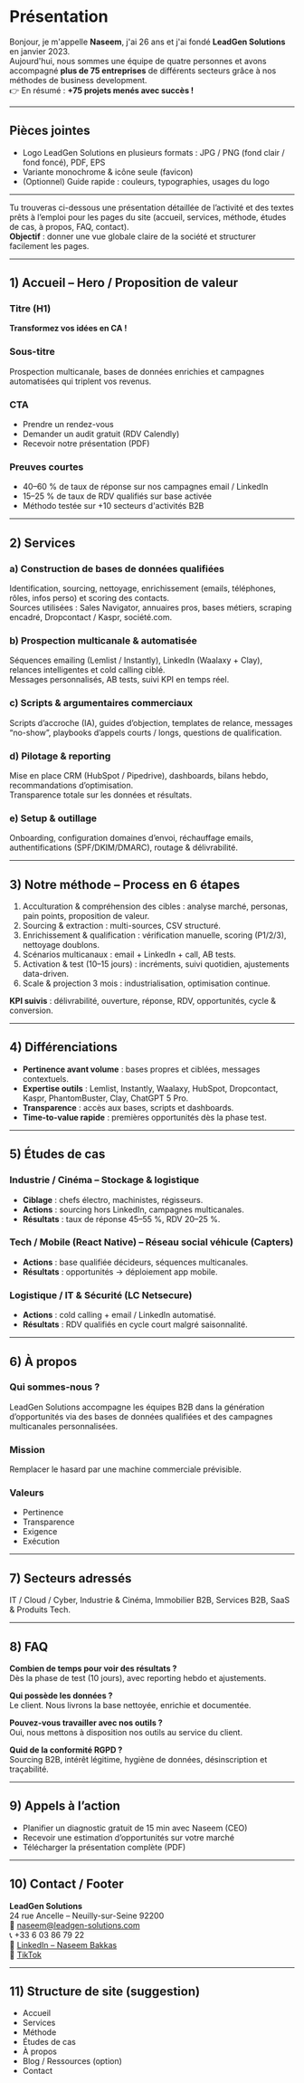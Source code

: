 # Présentation

Bonjour, je m'appelle **Naseem**, j'ai 26 ans et j'ai fondé **LeadGen Solutions** en janvier 2023.  
Aujourd'hui, nous sommes une équipe de quatre personnes et avons accompagné **plus de 75 entreprises** de différents secteurs grâce à nos méthodes de business development.  
👉 En résumé : **+75 projets menés avec succès !**

---

## Pièces jointes

- Logo LeadGen Solutions en plusieurs formats : JPG / PNG (fond clair / fond foncé), PDF, EPS
- Variante monochrome & icône seule (favicon)
- (Optionnel) Guide rapide : couleurs, typographies, usages du logo

---

Tu trouveras ci-dessous une présentation détaillée de l’activité et des textes prêts à l’emploi pour les pages du site (accueil, services, méthode, études de cas, à propos, FAQ, contact).  
**Objectif** : donner une vue globale claire de la société et structurer facilement les pages.

---

## 1) Accueil – Hero / Proposition de valeur

### Titre (H1)

**Transformez vos idées en CA !**

### Sous-titre

Prospection multicanale, bases de données enrichies et campagnes automatisées qui triplent vos revenus.

### CTA

- Prendre un rendez-vous
- Demander un audit gratuit (RDV Calendly)
- Recevoir notre présentation (PDF)

### Preuves courtes

- 40–60 % de taux de réponse sur nos campagnes email / LinkedIn
- 15–25 % de taux de RDV qualifiés sur base activée
- Méthodo testée sur +10 secteurs d'activités B2B

---

## 2) Services

### a) Construction de bases de données qualifiées

Identification, sourcing, nettoyage, enrichissement (emails, téléphones, rôles, infos perso) et scoring des contacts.  
Sources utilisées : Sales Navigator, annuaires pros, bases métiers, scraping encadré, Dropcontact / Kaspr, société.com.

### b) Prospection multicanale & automatisée

Séquences emailing (Lemlist / Instantly), LinkedIn (Waalaxy + Clay), relances intelligentes et cold calling ciblé.  
Messages personnalisés, AB tests, suivi KPI en temps réel.

### c) Scripts & argumentaires commerciaux

Scripts d’accroche (IA), guides d’objection, templates de relance, messages “no-show”, playbooks d’appels courts / longs, questions de qualification.

### d) Pilotage & reporting

Mise en place CRM (HubSpot / Pipedrive), dashboards, bilans hebdo, recommandations d’optimisation.  
Transparence totale sur les données et résultats.

### e) Setup & outillage

Onboarding, configuration domaines d’envoi, réchauffage emails, authentifications (SPF/DKIM/DMARC), routage & délivrabilité.

---

## 3) Notre méthode – Process en 6 étapes

1. Acculturation & compréhension des cibles : analyse marché, personas, pain points, proposition de valeur.
2. Sourcing & extraction : multi-sources, CSV structuré.
3. Enrichissement & qualification : vérification manuelle, scoring (P1/2/3), nettoyage doublons.
4. Scénarios multicanaux : email + LinkedIn + call, AB tests.
5. Activation & test (10–15 jours) : incréments, suivi quotidien, ajustements data-driven.
6. Scale & projection 3 mois : industrialisation, optimisation continue.

**KPI suivis** : délivrabilité, ouverture, réponse, RDV, opportunités, cycle & conversion.

---

## 4) Différenciations

- **Pertinence avant volume** : bases propres et ciblées, messages contextuels.
- **Expertise outils** : Lemlist, Instantly, Waalaxy, HubSpot, Dropcontact, Kaspr, PhantomBuster, Clay, ChatGPT 5 Pro.
- **Transparence** : accès aux bases, scripts et dashboards.
- **Time-to-value rapide** : premières opportunités dès la phase test.

---

## 5) Études de cas

### Industrie / Cinéma – Stockage & logistique

- **Ciblage** : chefs électro, machinistes, régisseurs.
- **Actions** : sourcing hors LinkedIn, campagnes multicanales.
- **Résultats** : taux de réponse 45–55 %, RDV 20–25 %.

### Tech / Mobile (React Native) – Réseau social véhicule (Capters)

- **Actions** : base qualifiée décideurs, séquences multicanales.
- **Résultats** : opportunités → déploiement app mobile.

### Logistique / IT & Sécurité (LC Netsecure)

- **Actions** : cold calling + email / LinkedIn automatisé.
- **Résultats** : RDV qualifiés en cycle court malgré saisonnalité.

---

## 6) À propos

### Qui sommes-nous ?

LeadGen Solutions accompagne les équipes B2B dans la génération d’opportunités via des bases de données qualifiées et des campagnes multicanales personnalisées.

### Mission

Remplacer le hasard par une machine commerciale prévisible.

### Valeurs

- Pertinence
- Transparence
- Exigence
- Exécution

---

## 7) Secteurs adressés

IT / Cloud / Cyber, Industrie & Cinéma, Immobilier B2B, Services B2B, SaaS & Produits Tech.

---

## 8) FAQ

**Combien de temps pour voir des résultats ?**  
Dès la phase de test (10 jours), avec reporting hebdo et ajustements.

**Qui possède les données ?**  
Le client. Nous livrons la base nettoyée, enrichie et documentée.

**Pouvez-vous travailler avec nos outils ?**  
Oui, nous mettons à disposition nos outils au service du client.

**Quid de la conformité RGPD ?**  
Sourcing B2B, intérêt légitime, hygiène de données, désinscription et traçabilité.

---

## 9) Appels à l’action

- Planifier un diagnostic gratuit de 15 min avec Naseem (CEO)
- Recevoir une estimation d’opportunités sur votre marché
- Télécharger la présentation complète (PDF)

---

## 10) Contact / Footer

**LeadGen Solutions**  
24 rue Ancelle – Neuilly-sur-Seine 92200  
📧 naseem@leadgen-solutions.com  
📞 +33 6 03 86 79 22  
🔗 [LinkedIn – Naseem Bakkas](https://www.linkedin.com/in/naseem-bakkas-618b64185/)  
🎥 [TikTok](https://www.tiktok.com/@leadsbynaseem?_t=ZN-8z2KKgjSFk6&_r=1)

---

## 11) Structure de site (suggestion)

- Accueil
- Services
- Méthode
- Études de cas
- À propos
- Blog / Ressources (option)
- Contact
